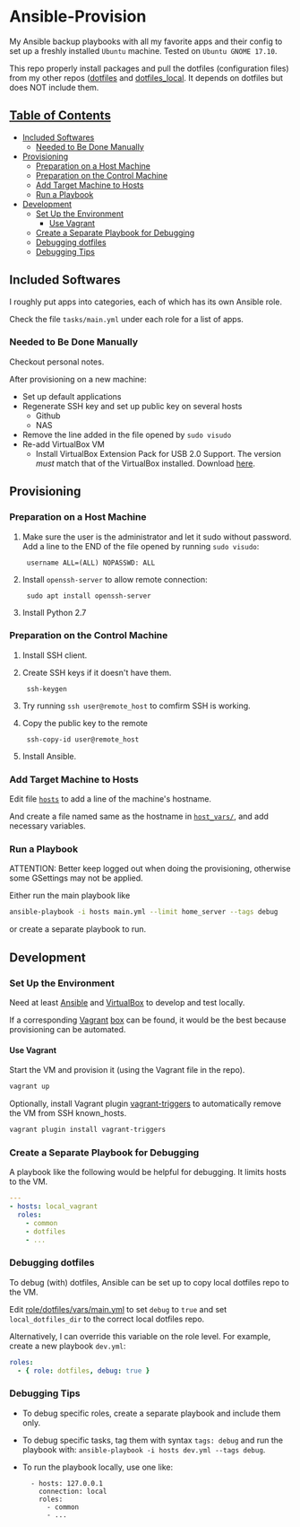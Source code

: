 # Ansible-Provision

My Ansible backup playbooks with all my favorite apps and their config
to set up a freshly installed `Ubuntu` machine.
Tested on `Ubuntu GNOME 17.10`.

This repo properly install packages and pull the dotfiles
(configuration files) from my other repos
([dotfiles](https://github.com/joegnis/dotfiles) and
[dotfiles\_local](https://github.com/joegnis/dotfiles_local).
It depends on dotfiles but does NOT include them.

## [Table of Contents](#table-of-contents)

* [Included Softwares](#included-softwares)
  * [Needed to Be Done Manually](#needed-to-be-done-manually)
* [Provisioning](#provisioning)
  * [Preparation on a Host Machine](#preparation-on-a-host-machine)
  * [Preparation on the Control Machine](#preparation-on-the-control-machine)
  * [Add Target Machine to Hosts](#add-target-machine-to-hosts)
  * [Run a Playbook](#run-a-playbook)
* [Development](#development)
  * [Set Up the Environment](#set-up-the-environment)
    * [Use Vagrant](#use-vagrant)
  * [Create a Separate Playbook for Debugging](#create-a-separate-playbook-for-debugging)
  * [Debugging dotfiles](#debugging-dotfiles)
  * [Debugging Tips](#debugging-tips)

## Included Softwares

I roughly put apps into categories, each of which has its own Ansible role.

Check the file `tasks/main.yml` under each role for a list of apps.

### Needed to Be Done Manually

Checkout personal notes.

After provisioning on a new machine:

* Set up default applications
* Regenerate SSH key and set up public key on several hosts
  * Github
  * NAS
* Remove the line added in the file opened by `sudo visudo`
* Re-add VirtualBox VM
  * Install VirtualBox Extension Pack for USB 2.0 Support. The version *must* match that of the VirtualBox installed. Download [here](https://www.virtualbox.org/wiki/Download_Old_Builds_5_1).

## Provisioning

### Preparation on a Host Machine

1. Make sure the user is the administrator and let it sudo without password.
Add a line to the END of the file opened by running `sudo visudo`:

        username ALL=(ALL) NOPASSWD: ALL

2. Install `openssh-server` to allow remote connection:

        sudo apt install openssh-server

3. Install Python 2.7

### Preparation on the Control Machine

1. Install SSH client.
2. Create SSH keys if it doesn't have them.

        ssh-keygen

3. Try running `ssh user@remote_host` to comfirm SSH is working.
4. Copy the public key to the remote

        ssh-copy-id user@remote_host

5. Install Ansible.

### Add Target Machine to Hosts

Edit file [`hosts`](hosts) to add a line of the machine's hostname.

And create a file named same as the hostname in [`host_vars/`](host_vars),
and add necessary variables.

### Run a Playbook

ATTENTION: Better keep logged out when doing the provisioning, otherwise
some GSettings may not be applied.

Either run the main playbook like

```bash
ansible-playbook -i hosts main.yml --limit home_server --tags debug
```

or create a separate playbook to run.

## Development

### Set Up the Environment

Need at least [Ansible](http://docs.ansible.com/ansible/latest/intro_installation.html)
and [VirtualBox](https://www.virtualbox.org/wiki/Downloads) to develop and test locally.

If a corresponding [Vagrant](https://www.vagrantup.com/docs/installation/)
[box](https://app.vagrantup.com/boxes/search) can be found, it would be the best because
provisioning can be automated.

#### Use Vagrant

Start the VM and provision it (using the Vagrant file in the repo).

```bash
vagrant up
```

Optionally, install Vagrant plugin
[vagrant-triggers](https://github.com/emyl/vagrant-triggers)
to automatically remove the VM from SSH known\_hosts.

```bash
vagrant plugin install vagrant-triggers
```

### Create a Separate Playbook for Debugging

A playbook like the following would be helpful for debugging. It limits hosts to the VM.

```yaml
---
- hosts: local_vagrant
  roles:
    - common
    - dotfiles
    - ...
```

### Debugging dotfiles

To debug (with) dotfiles, Ansible can be set up to copy local dotfiles repo to
the VM.

Edit [role/dotfiles/vars/main.yml](roles/dotfiles/vars/main.yml) to
set `debug` to `true` and set `local_dotfiles_dir` to the correct local dotfiles
repo.

Alternatively, I can override this variable on the role level. For example,
create a new playbook `dev.yml`:

```yaml
roles:
  - { role: dotfiles, debug: true }
```

### Debugging Tips

* To debug specific roles, create a separate playbook and include them only.
* To debug specific tasks, tag them with syntax `tags: debug` and run the playbook
with: `ansible-playbook -i hosts dev.yml --tags debug`.
* To run the playbook locally, use one like:

        - hosts: 127.0.0.1
          connection: local
          roles:
            - common
            - ...

